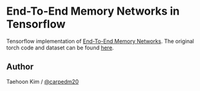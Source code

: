 End-To-End Memory Networks in Tensorflow
========================================

Tensorflow implementation of [End-To-End Memory Networks](http://arxiv.org/abs/1503.08895v4). The original torch code and dataset can be found [here](https://github.com/facebook/MemNN/).


Author
------

Taehoon Kim / [@carpedm20](http://carpedm20.github.io/)
